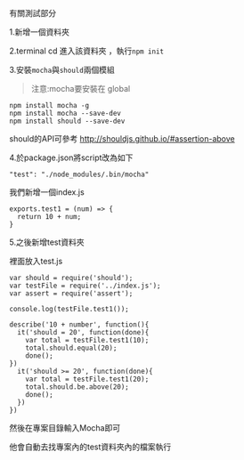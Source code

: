 有關測試部分

1.新增一個資料夾

2.terminal cd 進入該資料夾 ，執行`npm init`

3.安裝`mocha`與`should`兩個模組

>注意:mocha要安裝在 global

```
npm install mocha -g
npm install mocha --save-dev
npm install should --save-dev
```

should的API可參考
http://shouldjs.github.io/#assertion-above

4.於package.json將script改為如下

```
"test": "./node_modules/.bin/mocha"
```

我們新增一個index.js

```
exports.test1 = (num) => {
  return 10 + num;
}
```

5.之後新增test資料夾

裡面放入test.js

```
var should = require('should');
var testFile = require('../index.js');
var assert = require('assert');

console.log(testFile.test1());

describe('10 + number', function(){
  it('should = 20', function(done){
    var total = testFile.test1(10);
    total.should.equal(20);
    done();
})
  it('should >= 20', function(done){
    var total = testFile.test1(20);
    total.should.be.above(20);
    done();
  })
})
```

然後在專案目錄輸入Mocha即可

他會自動去找專案內的test資料夾內的檔案執行
